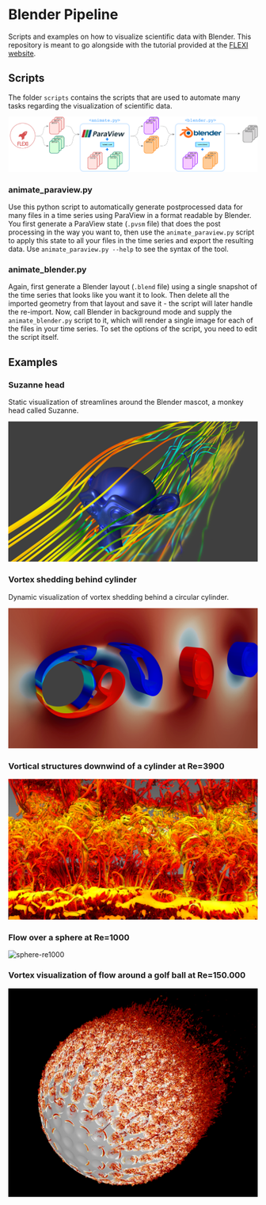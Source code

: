 # Blender Pipeline

Scripts and examples on how to visualize scientific data with Blender. This repository is meant to go alongside with the tutorial provided at the [FLEXI website](https://www.flexi-project.org/?page_id=1136).

## Scripts

The folder `scripts` contains the scripts that are used to automate many tasks regarding the visualization of scientific data.

![Visualization pipeline workflow](tutorial/workflow.png)

### animate_paraview.py

Use this python script to automatically generate postprocessed data for many files in a time series using ParaView in a format readable by Blender. 
You first generate a ParaView state (`.pvsm` file) that does the post processing in the way you want to, then use the `animate_paraview.py` script
to apply this state to all your files in the time series and export the resulting data. Use `animate_paraview.py --help`
to see the syntax of the tool.

### animate_blender.py

Again, first generate a Blender layout (`.blend` file) using a single snapshot of the time series that looks like you want it to look. Then delete
all the imported geometry from that layout and save it - the script will later handle the re-import. Now, call Blender in background mode and supply the `animate_blender.py` script to it, which will
render a single image for each of the files in your time series. To set the options of the script, you need to edit the script itself.

## Examples

### Suzanne head

Static visualization of streamlines around the Blender mascot, a monkey head called Suzanne.

![Rendered streamlines around Suzanne head](tutorial/renderSuzanne.png)

### Vortex shedding behind cylinder

Dynamic visualization of vortex shedding behind a circular cylinder.

![Rendered vortex shedding behind circular cylinder](tutorial/renderCylinder.png)



### Vortical structures downwind of a cylinder at Re=3900

![cylinder_re3900](/examples/showcases/cylinder_re3900.png)



### Flow over a sphere at Re=1000

![sphere-re1000](/examples/showcases/sphere-re1000.png)

### Vortex visualization of flow around a golf ball at Re=150.000

![golfball](examples/showcases/golfballRe150000.png)
